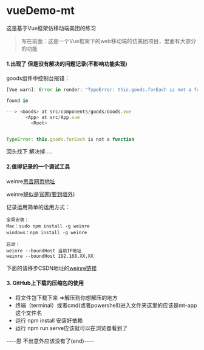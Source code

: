 # vueDemo-mt
这是基于Vue框架仿移动端美团的练习

> 写在前面：这是一个Vue框架下的web移动端的仿美团项目，里面有大部分的功能



####	 1.出现了 但是没有解决的问题记录(不影响功能实现)

goods组件中控制台报错：

~~~js
[Vue warn]: Error in render: "TypeError: this.goods.forEach is not a function"

found in

---> <Goods> at src/components/goods/Goods.vue
       <App> at src/App.vue
         <Root>


TypeError: this.goods.forEach is not a function
~~~

回头找下 解决掉.....

####	 2.值得记录的一个调试工具

weinre[思否网页地址](https://segmentfault.com/a/1190000010017457)

weinre[貌似是官网(要到墙外)](https://people.apache.org/~pmuellr/weinre/docs/latest/)

记录运用简单的运用方式：

~~~nodejs
全局安装：
Mac：sudo npm install -g weinre
windows：npm install -g weinre

启动：
weinre --boundHost 当前IP地址
weinre --boundHost 192.168.XX.XX
~~~

下面的请移步CSDN地址的[weinre链接](https://blog.csdn.net/Mr_pets/article/details/102939534)

####	 3. GitHub上下载的压缩包的使用

- 将文件包下载下来 =>解压到你想解压的地方
- 终端（terminal）或者cmd(或者powershell)进入文件夹这里的应该是mt-app这个文件名
- 运行 npm install 安装好依赖
- 运行 npm run serve应该就可以在浏览器看到了

----恩 不出意外应该没有了(end)----

